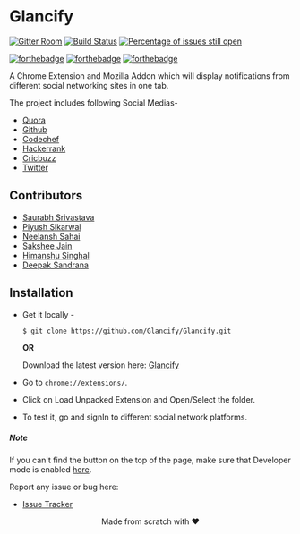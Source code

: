 

# Glancify
[![Gitter Room](https://badges.gitter.im/Join%20Chat.svg)](https://gitter.im/Glancify-Organisation/Lobby)
[![Build Status](https://travis-ci.org/Glancify/Glancify.svg?branch=master)](https://travis-ci.org/Glancify/Glancify)
[![Percentage of issues still open](http://isitmaintained.com/badge/open/loklak/loklak_server.svg)](http://isitmaintained.com/project/loklak/loklak_server "Percentage of issues still open")

[![forthebadge](http://forthebadge.com/images/badges/built-with-love.svg)](http://forthebadge.com)
[![forthebadge](http://forthebadge.com/images/badges/uses-js.svg)](http://forthebadge.com)
[![forthebadge](http://forthebadge.com/images/badges/makes-people-smile.svg)](http://forthebadge.com)

A Chrome Extension and Mozilla Addon which will display notifications from different social networking sites in one tab.

The project includes following Social Medias-

* [Quora](https://www.quora.com/)
* [Github](https://github.com/)
* [Codechef](https://www.codechef.com/)
* [Hackerrank](https://www.hackerrank.com/)
* [Cricbuzz](http://www.cricbuzz.com/)
* [Twitter](https://twitter.com/)

## Contributors
* [Saurabh Srivastava](https://github.com/simsausaurabh)
* [Piyush Sikarwal](https://github.com/psikarwal/)
* [Neelansh Sahai](https://github.com/neelanshsahai)
* [Sakshee Jain](https://github.com/sakshee-19)
* [Himanshu Singhal](https://github.com/himanshusn)
* [Deepak Sandrana](https://github.com/DeepakSandy)







## Installation

 - Get it locally -
   ```sh
   $ git clone https://github.com/Glancify/Glancify.git
   ```

   **OR**

   Download the latest version here: [Glancify](https://codeload.github.com/Glancify/Glancify/zip/master)

 - Go to `chrome://extensions/`.
 - Click on Load Unpacked Extension and Open/Select the folder.


 - To test it, go and signIn to different social network platforms.


##### Note

If you can't find the button on the top of the page, make sure that Developer mode is enabled [here](https://developer.chrome.com/extensions/faq#faq-dev-01).

Report any issue or bug here:
* [Issue Tracker](https://github.com/Glancify/Glancify/issues)

<p align="center"> Made from scratch with ❤ </p>
